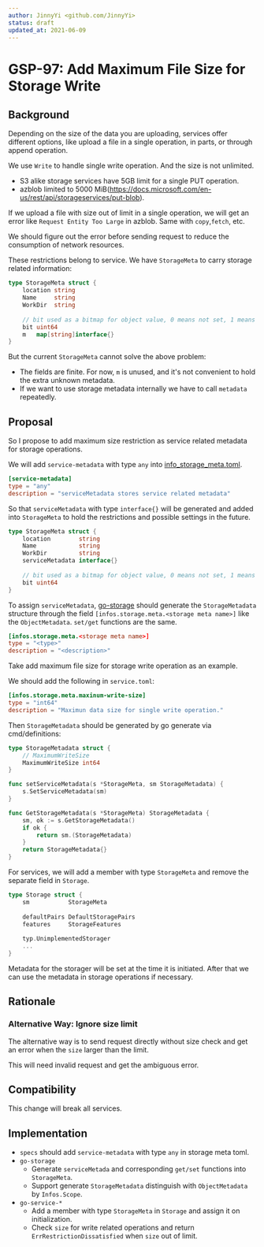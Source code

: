 ```yaml
---
author: JinnyYi <github.com/JinnyYi>
status: draft
updated_at: 2021-06-09
---
```


# GSP-97: Add Maximum File Size for Storage Write

## Background

Depending on the size of the data you are uploading, services offer different options, like upload a file in a single operation, in parts, or through append operation.

We use `Write` to handle single write operation. And the size is not unlimited.

- S3 alike storage services have 5GB limit for a single PUT operation.
- azblob limited to 5000 MiB(<https://docs.microsoft.com/en-us/rest/api/storageservices/put-blob>).

If we upload a file with size out of limit in a single operation, we will get an error like `Request Entity Too Large` in azblob. Same with `copy`,`fetch`, etc.

We should figure out the error before sending request to reduce the consumption of network resources.

These restrictions belong to service. We have `StorageMeta` to carry storage related information:

```go
type StorageMeta struct {
	location string
	Name     string
	WorkDir  string
	
	// bit used as a bitmap for object value, 0 means not set, 1 means set 
	bit uint64
	m   map[string]interface{}
}
```

But the current `StorageMeta` cannot solve the above problem:

- The fields are finite. For now, `m` is unused, and it's not convenient to hold the extra unknown metadata.
- If we want to use storage metadata internally we have to call `metadata` repeatedly.

## Proposal

So I propose to add maximum size restriction as service related metadata for storage operations.

We will add `service-metadata` with type `any` into [info_storage_meta.toml].

```toml
[service-metadata]
type = "any"
description = "serviceMetadata stores service related metadata"
```

So that `serviceMetadata` with type `interface{}` will be generated and added into `StorageMeta` to hold the restrictions and possible settings in the future.

```go
type StorageMeta struct {
	location        string
	Name            string
	WorkDir         string
	serviceMetadata interface{}
	
	// bit used as a bitmap for object value, 0 means not set, 1 means set 
	bit uint64
}
```

To assign `serviceMetadata`, [go-storage] should generate the `StorageMetadata` structure through the field `[infos.storage.meta.<storage meta name>]` like the `ObjectMetadata`. `set/get` functions are the same.

```toml
[infos.storage.meta.<storage meta name>]
type = "<type>"
description = "<description>"
```

Take add maximum file size for storage write operation as an example.

We should add the following in `service.toml`:

```toml
[infos.storage.meta.maxinum-write-size]
type = "int64"
description = "Maximun data size for single write operation."
```

Then `StorageMetadata` should be generated by go generate via cmd/definitions:

```go
type StorageMetadata struct {
	// MaximumWriteSize
	MaximumWriteSize int64
}

func setServiceMetadata(s *StorageMeta, sm StorageMetadata) {
    s.SetServiceMetadata(sm)
}

func GetStorageMetadata(s *StorageMeta) StorageMetadata {
    sm, ok := s.GetStorageMetadata()
    if ok {
        return sm.(StorageMetadata)
    }
    return StorageMetadata{}
}
```

For services, we will add a member with type `StorageMeta` and remove the separate field in `Storage`.

```go
type Storage struct {
	sm           StorageMeta
	
	defaultPairs DefaultStoragePairs
	features     StorageFeatures
	
	typ.UnimplementedStorager
	...
}
```

Metadata for the storager will be set at the time it is initiated. After that we can use the metadata in storage operations if necessary.

## Rationale

### Alternative Way: Ignore size limit

The alternative way is to send request directly without size check and get an error when the `size` larger than the limit.

This will need invalid request and get the ambiguous error.

## Compatibility

This change will break all services.

## Implementation

- `specs` should add `service-metadata` with type `any` in storage meta toml.
- `go-storage`
  - Generate `serviceMetada` and corresponding `get/set` functions into `StorageMeta`.
  - Support generate `StorageMetadata` distinguish with `ObjectMetadata` by `Infos.Scope`.
- `go-service-*`
   - Add a member with type `StorageMeta` in `Storage` and assign it on initialization.
   - Check `size` for write related operations and return `ErrRestrictionDissatisfied` when `size` out of limit.

[info_storage_meta.toml]: ../definitions/info_storage_meta.toml
[go-storage]: https://github.com/beyondstorage/go-storage

